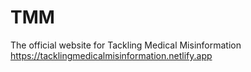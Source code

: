 # TMM
The official website for Tackling Medical Misinformation
https://tacklingmedicalmisinformation.netlify.app


